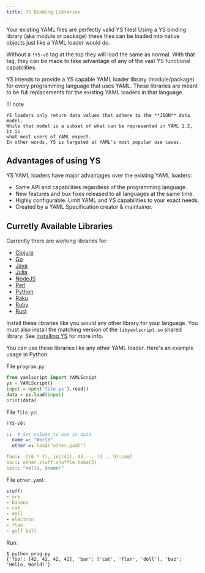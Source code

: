 ```yaml
---
title: YS Binding Libraries
---
```


Your existing YAML files are perfectly valid YS files!
Using a YS binding library (aka module or package) these files can be loaded
into native objects just like a YAML loader would do.

Without a `!YS-v0` tag at the top they will load the same as normal.
With that tag, they can be made to take advantage of any of the vast YS
functional capabilities.

YS intends to provide a YS capable YAML loader library (module/package) for
every programming language that uses YAML.
These libraries are meant to be full replacements for the existing YAML loaders
in that language.

!!! note

    YS loaders only return data values that adhere to the **JSON** data model.
    While that model is a subset of what can be represented in YAML 1.2, it is
    what most users of YAML expect.
    In other words, YS is targeted at YAML's most popular use cases.


## Advantages of using YS

YS YAML loaders have major advantages over the existing YAML loaders:

* Same API and capabilities regardless of the programming language.
* New features and bux fixes released to all languages at the same time.
* Highly configurable. Limit YAML and YS capabilities to your exact needs.
* Created by a YAML Specification creator & maintainer.


## Curretly Available Libraries

Currently there are working libraries for:
* [Clojure](https://clojars.org/org.yamlscript/clj-yamlscript)
* [Go](https://github.com/yaml/yamlscript-go)
* [Java](https://clojars.org/org.yamlscript/yamlscript)
* [Julia](https://juliahub.com/ui/Packages/General/YAMLScript)
* [NodeJS](https://www.npmjs.com/package/@yaml/yamlscript)
* [Perl](https://metacpan.org/dist/YAMLScript/view/lib/YAMLScript.pod)
* [Python](https://pypi.org/project/yamlscript/)
* [Raku](https://raku.land/zef:ingy/YAMLScript)
* [Ruby](https://rubygems.org/search?query=yamlscript)
* [Rust](https://crates.io/crates/yamlscript)

Install these libraries like you would any other library for your language.
You must also install the matching version of the `libyamlscript.so` shared
library.
See [Installing YS](install.md) for more info.

You can use these libraries like any other YAML loader.
Here's an example usage in Python:

File `program.py`:

```python
from yamlscript import YAMLScript
ys = YAMLScript()
input = open('file.ys').read()
data = ys.load(input)
print(data)
```

File `file.ys`:

```yaml
!YS-v0:

::  # Set values to use in data
  name =: "World"
  other =: load("other.yaml")

foo:: -[(6 * 7), inc(41), 43.--, (3 .. 9):sum]
bar:: other.stuff:shuffle.take(3)
baz:: "Hello, $name!"
```

File `other.yaml`:

```yaml
stuff:
- ark
- banana
- cat
- doll
- electron
- flan
- golf ball
```

Run:

```text
$ python prog.py
{'foo': [42, 42, 42, 42], 'bar': ['cat', 'flan', 'doll'], 'baz': 'Hello, World!'}
```
